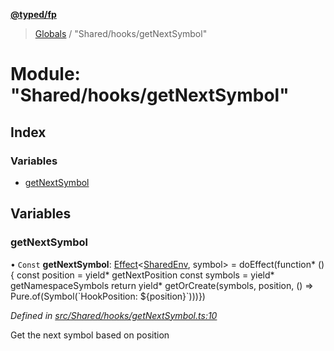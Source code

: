 **[@typed/fp](../README.md)**

> [Globals](../globals.md) / "Shared/hooks/getNextSymbol"

# Module: "Shared/hooks/getNextSymbol"

## Index

### Variables

* [getNextSymbol](_shared_hooks_getnextsymbol_.md#getnextsymbol)

## Variables

### getNextSymbol

• `Const` **getNextSymbol**: [Effect](_effect_effect_.effect.md)\<[SharedEnv](../interfaces/_shared_core_services_sharedenv_.sharedenv.md), symbol> = doEffect(function* () { const position = yield* getNextPosition const symbols = yield* getNamespaceSymbols return yield* getOrCreate(symbols, position, () => Pure.of(Symbol(\`HookPosition: ${position}\`)))})

*Defined in [src/Shared/hooks/getNextSymbol.ts:10](https://github.com/TylorS/typed-fp/blob/559f273/src/Shared/hooks/getNextSymbol.ts#L10)*

Get the next symbol based on position
